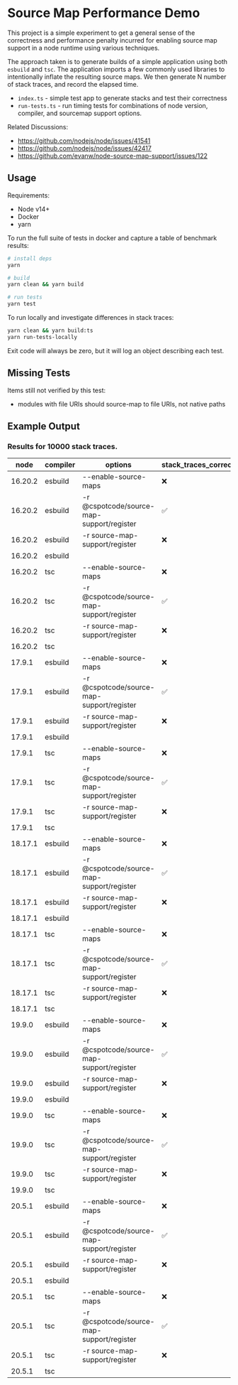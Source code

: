 # Source Map Performance Demo

This project is a simple experiment to get a general sense of the correctness
and performance penalty incurred for enabling source map support in a node
runtime using various techniques.

The approach taken is to generate builds of a simple application using 
both `esbuild` and `tsc`. The application imports a few commonly used libraries
to intentionally inflate the resulting source maps. We then generate N number of
stack traces, and record the elapsed time. 

- `index.ts` - simple test app to generate stacks and test their correctness
- `run-tests.ts` - run timing tests for combinations of node version, compiler, and sourcemap support options.

Related Discussions:
- https://github.com/nodejs/node/issues/41541
- https://github.com/nodejs/node/issues/42417
- https://github.com/evanw/node-source-map-support/issues/122

## Usage
Requirements:
* Node v14+
* Docker
* yarn

To run the full suite of tests in docker and capture a table of benchmark results:

```sh
# install deps
yarn

# build
yarn clean && yarn build

# run tests
yarn test
```

To run locally and investigate differences in stack traces:

```sh
yarn clean && yarn build:ts
yarn run-tests-locally
```

Exit code will always be zero, but it will log an object describing each test.

## Missing Tests

Items still not verified by this test:

- modules with file URIs should source-map to file URIs, not native paths

## Example Output

### Results for 10000 stack traces.
| node | compiler | options | stack_traces_correct | elapsed_ms |
| ---- | -------- | ------- | -------------------- | ---------- |
| 16.20.2 | esbuild | --enable-source-maps | ❌ | 235261 |
| 16.20.2 | esbuild | -r @cspotcode/source-map-support/register | ✅ | 579 |
| 16.20.2 | esbuild | -r source-map-support/register | ❌ | 574 |
| 16.20.2 | esbuild |  |  | 160 |
| 16.20.2 | tsc | --enable-source-maps | ❌ | 1352 |
| 16.20.2 | tsc | -r @cspotcode/source-map-support/register | ✅ | 559 |
| 16.20.2 | tsc | -r source-map-support/register | ❌ | 449 |
| 16.20.2 | tsc |  |  | 199 |
| 17.9.1 | esbuild | --enable-source-maps | ❌ | 240502 |
| 17.9.1 | esbuild | -r @cspotcode/source-map-support/register | ✅ | 580 |
| 17.9.1 | esbuild | -r source-map-support/register | ❌ | 539 |
| 17.9.1 | esbuild |  |  | 158 |
| 17.9.1 | tsc | --enable-source-maps | ❌ | 1358 |
| 17.9.1 | tsc | -r @cspotcode/source-map-support/register | ✅ | 564 |
| 17.9.1 | tsc | -r source-map-support/register | ❌ | 453 |
| 17.9.1 | tsc |  |  | 190 |
| 18.17.1 | esbuild | --enable-source-maps | ❌ | 243588 |
| 18.17.1 | esbuild | -r @cspotcode/source-map-support/register | ✅ | 498 |
| 18.17.1 | esbuild | -r source-map-support/register | ❌ | 533 |
| 18.17.1 | esbuild |  |  | 152 |
| 18.17.1 | tsc | --enable-source-maps | ❌ | 832 |
| 18.17.1 | tsc | -r @cspotcode/source-map-support/register | ✅ | 473 |
| 18.17.1 | tsc | -r source-map-support/register | ❌ | 428 |
| 18.17.1 | tsc |  |  | 193 |
| 19.9.0 | esbuild | --enable-source-maps | ❌ | 326 |
| 19.9.0 | esbuild | -r @cspotcode/source-map-support/register | ✅ | 521 |
| 19.9.0 | esbuild | -r source-map-support/register | ❌ | 525 |
| 19.9.0 | esbuild |  |  | 155 |
| 19.9.0 | tsc | --enable-source-maps | ❌ | 296 |
| 19.9.0 | tsc | -r @cspotcode/source-map-support/register | ✅ | 499 |
| 19.9.0 | tsc | -r source-map-support/register | ❌ | 419 |
| 19.9.0 | tsc |  |  | 188 |
| 20.5.1 | esbuild | --enable-source-maps | ❌ | 419 |
| 20.5.1 | esbuild | -r @cspotcode/source-map-support/register | ✅ | 454 |
| 20.5.1 | esbuild | -r source-map-support/register | ❌ | 483 |
| 20.5.1 | esbuild |  |  | 141 |
| 20.5.1 | tsc | --enable-source-maps | ❌ | 336 |
| 20.5.1 | tsc | -r @cspotcode/source-map-support/register | ✅ | 438 |
| 20.5.1 | tsc | -r source-map-support/register | ❌ | 384 |
| 20.5.1 | tsc |  |  | 173 |